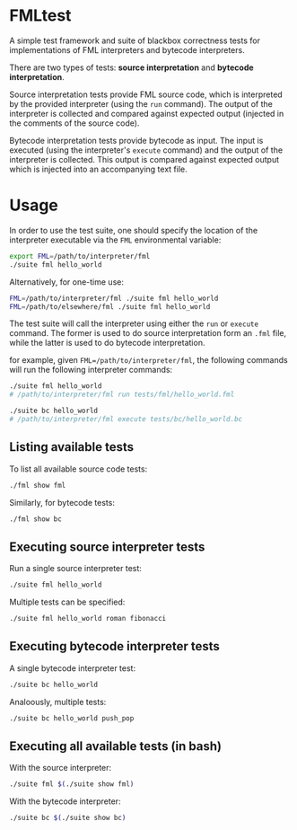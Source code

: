 # FMLtest

A simple test framework and suite of blackbox correctness tests for implementations of FML interpreters and bytecode interpreters.

There are two types of tests: **source interpretation** and **bytecode interpretation**. 

Source interpretation tests provide FML source code, which is interpreted by the provided interpreter (using the `run` command). The output of the interpreter is collected and compared against expected output (injected in the comments of the source code).

Bytecode interpretation tests provide bytecode as input. The input is executed (using the interpreter's `execute` command) and the output of the interpreter is collected. This output is compared against expected output which is injected into an accompanying text file.

# Usage

In order to use the test suite, one should specify the location of the interpreter executable via the `FML` environmental variable:

```bash
export FML=/path/to/interpreter/fml
./suite fml hello_world
```

Alternatively, for one-time use:

```bash
FML=/path/to/interpreter/fml ./suite fml hello_world
FML=/path/to/elsewhere/fml ./suite fml hello_world
```

The test suite will call the interpreter using either the `run` or `execute` command. The former is used to do source interpretation form an `.fml` file, while the latter is used to do bytecode interpretation.

for example, given `FML=/path/to/interpreter/fml`, the following commands will run the following interpreter commands:

```bash
./suite fml hello_world
# /path/to/interpreter/fml run tests/fml/hello_world.fml 
```

```bash
./suite bc hello_world
# /path/to/interpreter/fml execute tests/bc/hello_world.bc 

```

## Listing available tests

To list all available source code tests:

```bash
./fml show fml 
```

Similarly, for bytecode tests:

```bash
./fml show bc
```

## Executing source interpreter tests

Run a single source interpreter test:

```bash
./suite fml hello_world
```

Multiple tests can be specified:

```bash
./suite fml hello_world roman fibonacci
```

## Executing bytecode interpreter tests

A single bytecode interpreter test:

```bash
./suite bc hello_world
```

Analoously, multiple tests:

```bash
./suite bc hello_world push_pop
```

## Executing all available tests (in bash)

With the source interpreter:

```bash
./suite fml $(./suite show fml)
```

With the bytecode interpreter:

```bash
./suite bc $(./suite show bc)
```